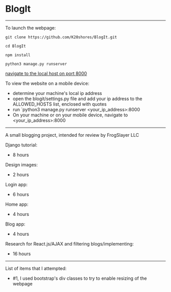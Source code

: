 # BlogIt
-----
To launch the webpage:

`git clone https://github.com/K20shores/BlogIt.git`

`cd BlogIt`

`npm install`

`python3 manage.py runserver`

[navigate to the local host on port 8000](http://127.0.0.1:8000/)

To view the website on a mobile device:
- determine your machine's local ip address
- open the blogit/settings.py file and add your ip address to the ALLOWED\_HOSTS list, enclosed with quotes
- run `python3 manage.py runserver <your_ip_address>:8000
- On your machine or on your mobile device, navigate to <your_ip_address>:8000

-----
A small blogging project, intended for review by FrogSlayer LLC

Django tutorial:
 - 8 hours

Design images:
 - 2 hours

Login app:
 - 6 hours

Home app:
 - 4 hours

Blog app:
 - 4 hours

Research for React.js/AJAX and filtering blogs/implementing:
 - 16 hours

-----
List of items that I attempted:
- #1, I used bootstrap's div classes to try to enable resizing of the webpage
